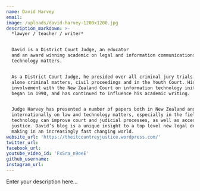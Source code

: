 ```yaml
---
name: David Harvey
email:
image: /uploads/david-harvey-1200x1200.jpg
description_markdown: >-
  *lawyer / teacher / writer*


  David is a District Court Judge, an educator
  and an award winning academic on legal and information communications
  technology matters.


  As a District Court Judge, he presided over all criminal jury trials and judge
  alone criminal matters, civil proceedings and in the Youth Court. His
  involvement with the New Zealand Court on information technology initiatives
  began in 1990, and has continued to influence his academic writing.


  Judge Harvey has presented a number of papers both in New Zealand and
  internationally on law and technology matters, especially in the field of how
  technology can improve court and judicial processes, as well as access to
  justice. David’s blog is a unique insight to a top level new legal decision
  making in an increasingly fast changing world.
website_url: 'https://theitcountreyjustice.wordpress.com/'
twitter_url:
facebook_url:
youtube_video_id: 'FxSra_n9oeE'
github_username:
instagram_url:
---
```


Enter your description here...
